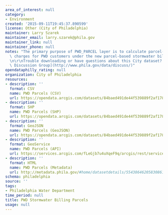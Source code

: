 ```yaml
---
area_of_interest: null
category:
- Environment
created: '2015-09-11T19:45:37.890599'
license: Other (City of Philadelphia)
maintainer: Larry Szarek
maintainer_email: larry.szarek@phila.gov
maintainer_link: null
maintainer_phone: null
notes: "The primary purpose of PWD_PARCEL layer is to calculate parcel-based stormwater\
  \ charges for PWD customers under the new parcel-based stormwater billing program.\r\
  \n\r\nTrouble downloading or have questions about this City dataset? Visit the [OpenDataPhilly\
  \ Discussion Group](http://www.phila.gov/data/discuss/)"
opendataphilly_rating: null
organization: City of Philadelphia
resources:
- description: ''
  format: CSV
  name: PWD Parcels (CSV)
  url: https://opendata.arcgis.com/datasets/84baed491de44f539889f2af178ad85c_0.csv
- description: ''
  format: SHP
  name: PWD Parcels (SHP)
  url: https://opendata.arcgis.com/datasets/84baed491de44f539889f2af178ad85c_0.zip
- description: ''
  format: GeoJSON
  name: PWD Parcels (GeoJSON)
  url: https://opendata.arcgis.com/datasets/84baed491de44f539889f2af178ad85c_0.geojson
- description: ''
  format: GeoService
  name: PWD Parcels (API)
  url: https://services.arcgis.com/fLeGjb7u4uXqeF9q/arcgis/rest/services/PWD_PARCELS/FeatureServer/0/query?outFields=*&where=1%3D1
- description: ''
  format: HTML
  name: PWD Parcels (Metadata)
  url: http://metadata.phila.gov/#home/datasetdetails/5543864620583086178c4e7a/representationdetails/55438a829b989a05172d0cfa/
schema: philadelphia
source: ''
tags:
- Philadelphia Water Department
time_period: null
title: PWD Stormwater Billing Parcels
usage: null
---
```

